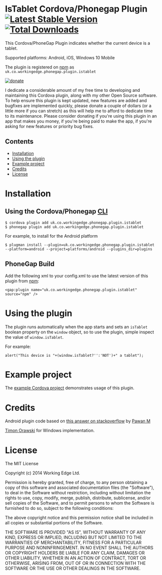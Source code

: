 IsTablet Cordova/Phonegap Plugin [![Latest Stable Version](https://img.shields.io/npm/v/uk.co.workingedge.phonegap.plugin.istablet.svg)](https://www.npmjs.com/package/uk.co.workingedge.phonegap.plugin.istablet) [![Total Downloads](https://img.shields.io/npm/dt/uk.co.workingedge.phonegap.plugin.istablet.svg)](https://npm-stat.com/charts.html?package=uk.co.workingedge.phonegap.plugin.istablet)
=================================

This Cordova/PhoneGap Plugin indicates whether the current device is a tablet.

Supported platforms: Android, iOS, Windows 10 Mobile

The plugin is registered on [npm](https://www.npmjs.com/package/uk.co.workingedge.phonegap.plugin.istablet) as `uk.co.workingedge.phonegap.plugin.istablet`

<!-- DONATE -->
[![donate](https://www.paypalobjects.com/en_US/i/btn/btn_donateCC_LG_global.gif)](https://www.paypal.com/cgi-bin/webscr?cmd=_s-xclick&hosted_button_id=ZRD3W47HQ3EMJ)

I dedicate a considerable amount of my free time to developing and maintaining this Cordova plugin, along with my other Open Source software.
To help ensure this plugin is kept updated, new features are added and bugfixes are implemented quickly, please donate a couple of dollars (or a little more if you can stretch) as this will help me to afford to dedicate time to its maintenance. Please consider donating if you're using this plugin in an app that makes you money, if you're being paid to make the app, if you're asking for new features or priority bug fixes.
<!-- END DONATE -->

## Contents

* [Installation](#installation)
* [Using the plugin](#using-the-plugin)
* [Example project](#example-project)
* [Credits](#credits)
* [License](#license)
 
# Installation

## Using the Cordova/Phonegap [CLI](http://docs.phonegap.com/en/edge/guide_cli_index.md.html)

    $ cordova plugin add uk.co.workingedge.phonegap.plugin.istablet
    $ phonegap plugin add uk.co.workingedge.phonegap.plugin.istablet

For example, to install for the Android platform

    $ plugman install --plugin=uk.co.workingedge.phonegap.plugin.istablet --platform=android --project=platforms/android --plugins_dir=plugins

## PhoneGap Build
Add the following xml to your config.xml to use the latest version of this plugin from [npm](https://www.npmjs.com/package/uk.co.workingedge.phonegap.plugin.istablet):

    <gap:plugin name="uk.co.workingedge.phonegap.plugin.istablet" source="npm" />


# Using the plugin
The plugin runs automatically when the app starts and sets an `isTablet` boolean property on the `window` object, so to use the plugin, simple inspect the value of `window.isTablet`.

For example:

    alert("This device is "+(window.isTablet?'':'NOT')+" a tablet");
    
# Example project

The [example Cordova project](https://github.com/dpa99c/phonegap-istablet-example) demonstrates usage of this plugin.

# Credits

Android plugin code based on [this answer on stackoverflow](http://stackoverflow.com/a/18740974/777265) by [Pawan M](http://stackoverflow.com/users/648030/pawan-m)

[Timon Orawski](https://github.com/timonorawski) for Windows implementation.

License
================

The MIT License

Copyright (c) 2014 Working Edge Ltd.

Permission is hereby granted, free of charge, to any person obtaining a copy
of this software and associated documentation files (the "Software"), to deal
in the Software without restriction, including without limitation the rights
to use, copy, modify, merge, publish, distribute, sublicense, and/or sell
copies of the Software, and to permit persons to whom the Software is
furnished to do so, subject to the following conditions:

The above copyright notice and this permission notice shall be included in
all copies or substantial portions of the Software.

THE SOFTWARE IS PROVIDED "AS IS", WITHOUT WARRANTY OF ANY KIND, EXPRESS OR
IMPLIED, INCLUDING BUT NOT LIMITED TO THE WARRANTIES OF MERCHANTABILITY,
FITNESS FOR A PARTICULAR PURPOSE AND NONINFRINGEMENT. IN NO EVENT SHALL THE
AUTHORS OR COPYRIGHT HOLDERS BE LIABLE FOR ANY CLAIM, DAMAGES OR OTHER
LIABILITY, WHETHER IN AN ACTION OF CONTRACT, TORT OR OTHERWISE, ARISING FROM,
OUT OF OR IN CONNECTION WITH THE SOFTWARE OR THE USE OR OTHER DEALINGS IN
THE SOFTWARE.